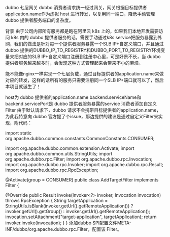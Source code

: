dubbo 七层网关
dubbo 消费者请求统一经过网关，网关根据目标提供者application.name作为虚拟 host 进行转发，以复用同一端口，降低手动管理 dubbo 提供者服务端口的复杂度。

背景
由于公司内部所有服务都是跑在阿里云 k8s 上的，如果我们本地开发需要访问 k8s 内的 dubbo 提供者服务的话，需要手动通过k8s service把服务暴露到外网，我们的做法是针对每一个提供者服务暴露一个SLB IP+自定义端口，并且通过 dubbo 提供的DUBBO_IP_TO_REGISTRY和DUBBO_PORT_TO_REGISTRY环境变量来把对应的SLB IP+自定义端口注册到注册中心里，可是好景不长，当 dubbo 提供者服务越来越多时，会发现这种方式管理起来会带来不小的麻烦。

能不能像nginx一样实现一个七层负载，通过目标提供者的application.name来做对应的转发，这样的话所有的服务只需要注册同一个SLB IP+端口就可以了，然后本项目就诞生了！

host为 dubbo 提供者的application.name
backend.serviceName和backend.servicePort是 dubbo 提供者服务暴露的service
消费者添加自定义 Filter
   由于默认请求下，dubbo 请求不会携带目标提供者的application.name，为此我特意向 dubbo 官方提了个issue，那边提供的建议是通过自定义Filter来实现，附代码：

import static org.apache.dubbo.common.constants.CommonConstants.CONSUMER;

import org.apache.dubbo.common.extension.Activate;
import org.apache.dubbo.common.utils.StringUtils;
import org.apache.dubbo.rpc.Filter;
import org.apache.dubbo.rpc.Invocation;
import org.apache.dubbo.rpc.Invoker;
import org.apache.dubbo.rpc.Result;
import org.apache.dubbo.rpc.RpcException;


@Activate(group = CONSUMER)
public class AddTargetFilter implements Filter {

@Override
public Result invoke(Invoker<?> invoker, Invocation invocation) throws RpcException {
String targetApplication = StringUtils.isBlank(invoker.getUrl().getRemoteApplication()) ?
invoker.getUrl().getGroup() : invoker.getUrl().getRemoteApplication();
invocation.setAttachment("target-application", targetApplication);
return invoker.invoke(invocation);
}
}
添加dubbo SPI配置文件META-INF/dubbo/org.apache.dubbo.rpc.Filter，配置该 Filter。

